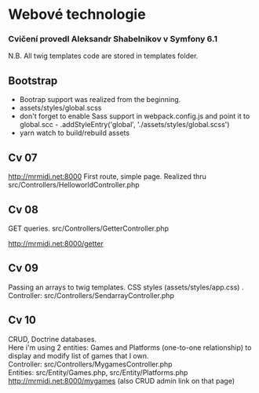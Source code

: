 # Webové technologie
### Cvičení provedl Aleksandr Shabelnikov v Symfony 6.1

N.B. All twig templates code are stored in templates folder.  

## Bootstrap
* Bootrap support was realized from the beginning.
* assets/styles/global.scss 
* don't forget to enable Sass support in webpack.config.js and point it to global.scc - .addStyleEntry('global', './assets/styles/global.scss')
* yarn watch to build/rebuild assets

## Cv 07
http://mrmidi.net:8000 
First route, simple page. Realized thru src/Controllers/HelloworldController.php  

## Cv 08
GET queries. src/Controllers/GetterController.php 

http://mrmidi.net:8000/getter

## Cv 09
Passing an arrays to twig templates. CSS styles (assets/styles/app.css) . 
Controller: src/Controllers/SendarrayController.php 

## Cv 10
CRUD, Doctrine databases.  
Here i'm using 2 entities: Games and Platforms (one-to-one relationship) to display and modify list of games that I own.  
Controller: src/Controllers/MygamesController.php  
Entities: src/Entity/Games.php, src/Entity/Platforms.php  
http://mrmidi.net:8000/mygames (also CRUD admin link on that page)
